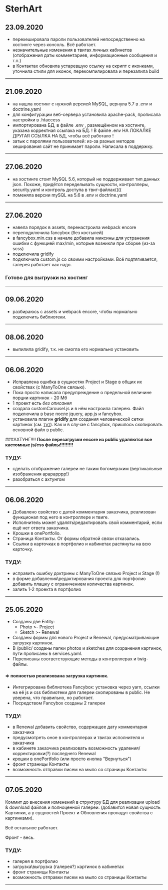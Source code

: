 ﻿# SterhArt

## 23.09.2020
* перехешировала пароли пользователей непосредственно на хостинге через консоль. Всё работает.
* незначительные изменения в твигах личных кабинетов (отображения даты комментариев, информационные сообщения и т.п.)
* в Контактах обновила устаревшую ссылку на скрипт с иконками, уточнила стили для иконок, перекомпилировала и перезалила build


***

## 21.09.2020
* на нашла хостинг с нужной версией MySQL, вернула 5.7 в .env и doctrine.yaml
* для конфигурации веб-сервера установила apache-pack, прописала настройки в .htaccess
* импортирована БД, в файле .env , размещённом на хостинге, указана корректная ссылака на БД. 
! В файле .env НА ЛОКАЛКЕ ДРУГАЯ ССЫЛКА НА БД, чтобы всё работало !
* затык с паролями пользователей: из-за разных методов хеширования сайт не принимает пароли. Написала в поддержку.


***

## 27.06.2020
* на хостинге стоит MySQL 5.6, который не поддерживает тип данных json. Похоже, придётся переделывать сущности, контроллеры, security.yaml и контроль доступа в твиг-файлах((((
* поменяла версии mySQL на 5.6 в .env и doctrine.yaml

***


## 27.06.2020
* навела порядок в assets, перенастроила webpack encore
* переподключила fancybox (без костылей)
* в fancybox.min.css в начале добавила миксины для устранения ошибки с функцией max/min, которые возникли при сборке (из-за scss)
* подключила gridify
* подключила custom.js со своими настройками. 
Всё подтягивается, галерея работает как надо.

### Готово для выгрузки на хостинг

***

## 09.06.2020
* разбираюсь с assets и webpack encore, чтобы нормально подключить библиотеки.

***

## 08.06.2020
* выпилила gridify, т.к. не смогла его нормально установить

***

## 06.06.2020
* Исправлена ошибка в сущностях Project и Stage в общих их свойствах (с ManyToOne связью).
* Пока просто написала предупреждение о предельной величине порции картинок - 20 Мб
* 1 проект есть _без описания_
* создала customCarousel.js и в нём настроила галерею. Файл подключила в base после jquery, app.js и fancybox.
* установила плагин __gridify__ для создания человеческой сетки картинок (см. [тут](https://itchief.ru/bootstrap/image-gallery)). Как и в случае с fancybox, пришлось скопировать основной файл в public.

###АХТУНГ!!!!
__После перезагрузки encore из public удаляются все кастомные js/css файлы!!!!!!!!!__

### ТУДУ:
- сделать отображение галереи не таким богомерзким (вертикальные изображения арарарррр!)
- разобраться с ахтунгом

***

## 06.06.2020
* Добавлено свойство с датой комментария заказчика, реализован функционал под него в контроллере и твиге.
* Исполнитель может удалять\редактировать свой комментарий, если ещё нет ответа заказчика.
* Крошки в onePortfolio.
* Страница Контакты. От формы обратной связи отказались.
* Ссылки в карточках в портфолио и кабинетах растянуты на всю карточку.

### ТУДУ:
- исправить ошибку доктрины с ManyToOne связью Project и Stage (!)
- в форме добавления\редактирования проекта для портфолио добавить плашку с ограничением количества картинок.
- залить 1-2 проекта в портфолио
***

## 25.05.2020
* Созданы две Entity:
    * Photo >- Project
    * Sketch >- Renewal
* Созданы формы для нового Project и Renewal, предусматривающие загрузку картинок.
* В /public/ созданы папки photos и sketches для созранения картинок, пути прописаны в services.yaml.
* Переписаны соответствующие методы в контроллерах и twig-файлы.

#### => полностью реализована загрузка картинок.

* Интегрирована библиотека Fancybox: установка через yarn, ссылки на её js и css библиотеки для галереи скопированы в public. Не уверена, что правильно, но работает.
* Посредством Fancybox созданы 2 галереи


### ТУДУ:
- в Renewal добавить свойство, содержащее дату комментария заказчика
- предусмотреть оное в контроллерах и твигах исполнителя и заказчика
- в кабинете заказчика реализовать возможность удаления/корректировки(?) последнего Renewal
- крошки в onePortfolio (или просто кнопка "Вернуться")
- фронт страницы Контакты
- возможность отправки писем на мыло со страницы Контакты
***

## 07.05.2020
Коммит до внесения изменений в структуру БД для реализации upload & download файлов и полноценной галереи.
(добавится новая сущность Картинки, а у сущностей Проект и Обновления пропадут свойства с картинками).

Всё остальное работает.

Фронт - весь.

### ТУДУ:
- галерея в портфолио
- загрузка\выгрузка (галерея?) картинок в кабинетах
- фронт страницы Контакты
- возможность отправки писем на мыло со страницы Контакты
***